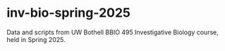 # inv-bio-spring-2025
Data and scripts from UW Bothell BBIO 495 Investigative Biology course, held in Spring 2025.

